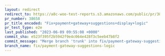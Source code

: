 ```yaml
---
layout: redirect
redirect_to: https://a8c-woo-test-reports.s3.amazonaws.com/public/pr/38658/e2e/index.html
pr_number: 38658
pr_title_encoded: "Fix+payment+gateway+suggestions+display+logic"
pr_test_type: e2e
last_published: "2023-06-09 09:55:08 +0000"
commit_sha: e523f395f2b5942f9e4c064e428f3c5eeb47b8f2
commit_message: "Merge branch 'trunk' into fix/payment-gateway-suggestions-logic"
branch_name: fix/payment-gateway-suggestions-logic
---
```

